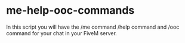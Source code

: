 # me-help-ooc-commands
In this script you will have the /me command /help command and /ooc command for your chat in your FiveM server. 
